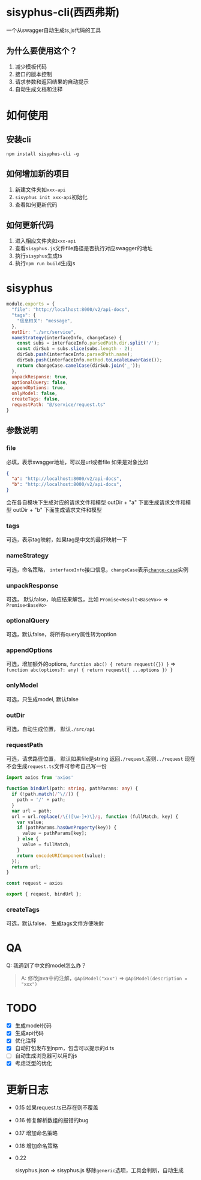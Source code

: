 # sisyphus-cli(西西弗斯)

一个从swagger自动生成ts,js代码的工具

## 为什么要使用这个？

1. 减少模板代码
2. 接口的版本控制 
3. 请求参数和返回结果的自动提示 
4. 自动生成文档和注释

# 如何使用

## 安装cli

`npm install sisyphus-cli -g`

## 如何增加新的项目

1. 新建文件夹如`xxx-api`
2. `sisyphus init xxx-api`初始化
3. 查看如何更新代码

## 如何更新代码

1. 进入相应文件夹如`xxx-api`
2. 查看`sisyphus.js`文件file路径是否执行对应swagger的地址
3. 执行`sisyphus`生成ts
4. 执行`npm run build`生成js

# sisyphus
```javascript
module.exports = {
  "file": "http://localhost:8000/v2/api-docs",
  "tags": {
    "信息相关": "message",
  },
  outDir: "./src/service",
  nameStrategy(interfaceInfo, changeCase) {
    const subs = interfaceInfo.parsedPath.dir.split('/');
    const dirSub = subs.slice(subs.length - 2);
    dirSub.push(interfaceInfo.parsedPath.name);
    dirSub.push(interfaceInfo.method.toLocaleLowerCase());
    return changeCase.camelCase(dirSub.join('_'));
  },
  unpackResponse: true,
  optionalQuery: false,
  appendOptions: true,
  onlyModel: false,
  createTags: false,
  requestPath: "@/service/request.ts"
}
```

## 参数说明

### file

必填，表示swagger地址，可以是url或者file
如果是对象比如
```json
{
  "a": "http://localhost:8000/v2/api-docs",
  "b": "http://localhost:8000/v2/api-docs",
}
```
会在各自模块下生成对应的请求文件和模型
outDir + "a" 下面生成请求文件和模型
outDir + "b" 下面生成请求文件和模型

### tags

可选，表示tag映射，如果tag是中文的最好映射一下

### nameStrategy

可选，命名策略， `interfaceInfo`接口信息，`changeCase`表示[`change-case`](https://www.npmjs.com/package/change-case)实例

### unpackResponse

可选， 默认false，响应结果解包，比如 `Promise<Result<BaseVo>>` => `Promise<BaseVo>`

### optionalQuery

可选，默认false，将所有query属性转为option

### appendOptions

可选，增加额外的options, `function abc() { return request({}) }` => `function abc(options?: any) { return request({ ...options }) }`

### onlyModel

可选，只生成model, 默认false

### outDir

可选，自动生成位置， 默认`./src/api`

### requestPath

可选，请求路径位置， 默认如果file是string 返回`./request`,否则`../request`
现在不会生成`request.ts`文件可参考自己写一份
```typescript
import axios from 'axios'

function bindUrl(path: string, pathParams: any) {
  if (!path.match(/^\//)) {
    path = '/' + path;
  }
  var url = path;
  url = url.replace(/\{([\w-]+)\}/g, function (fullMatch, key) {
    var value;
    if (pathParams.hasOwnProperty(key)) {
      value = pathParams[key];
    } else {
      value = fullMatch;
    }
    return encodeURIComponent(value);
  });
  return url;
}

const request = axios

export { request, bindUrl };
```

### createTags

可选，默认false， 生成tags文件方便映射
# QA

Q: 我遇到了中文的model怎么办？
> A: 修改java中的注解，`@ApiModel("xxx")` => `@ApiModel(description = "xxx")`

# TODO

* [x] 生成model代码
* [x] 生成api代码
* [x] 优化注释
* [x] 自动打包发布到npm，包含可以提示的d.ts
* [ ] 自动生成浏览器可以用的js
* [x] 考虑泛型的优化

# 更新日志

* 0.15 如果request.ts已存在则不覆盖
* 0.16 修复解析数组的报错的bug
* 0.17 增加命名策略
* 0.18 增加命名策略
* 0.22 
  
  sisyphus.json => sisyphus.js
  移除`generic`选项，工具会判断，自动生成